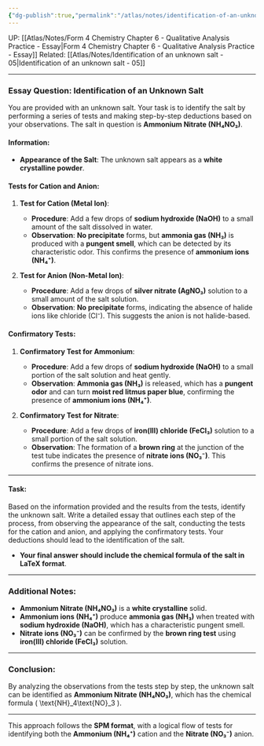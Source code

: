 ```yaml
---
{"dg-publish":true,"permalink":"/atlas/notes/identification-of-an-unknown-salt-04/"}
---
```


UP: [[Atlas/Notes/Form 4 Chemistry Chapter 6 - Qualitative Analysis Practice - Essay\|Form 4 Chemistry Chapter 6 - Qualitative Analysis Practice - Essay]]
Related: [[Atlas/Notes/Identification of an unknown salt - 05\|Identification of an unknown salt - 05]]


---

### Essay Question: Identification of an Unknown Salt

You are provided with an unknown salt. Your task is to identify the salt by performing a series of tests and making step-by-step deductions based on your observations. The salt in question is **Ammonium Nitrate (NH₄NO₃)**.

#### Information:
- **Appearance of the Salt**: The unknown salt appears as a **white crystalline powder**.

#### Tests for Cation and Anion:

1. **Test for Cation (Metal Ion)**:
    - **Procedure**: Add a few drops of **sodium hydroxide (NaOH)** to a small amount of the salt dissolved in water.
    - **Observation**: **No precipitate** forms, but **ammonia gas (NH₃)** is produced with a **pungent smell**, which can be detected by its characteristic odor. This confirms the presence of **ammonium ions (NH₄⁺)**.

2. **Test for Anion (Non-Metal Ion)**:
    - **Procedure**: Add a few drops of **silver nitrate (AgNO₃)** solution to a small amount of the salt solution.
    - **Observation**: **No precipitate** forms, indicating the absence of halide ions like chloride (Cl⁻). This suggests the anion is not halide-based.

#### Confirmatory Tests:

1. **Confirmatory Test for Ammonium**:
    - **Procedure**: Add a few drops of **sodium hydroxide (NaOH)** to a small portion of the salt solution and heat gently.
    - **Observation**: **Ammonia gas (NH₃)** is released, which has a **pungent odor** and can turn **moist red litmus paper blue**, confirming the presence of **ammonium ions (NH₄⁺)**.

2. **Confirmatory Test for Nitrate**:
    - **Procedure**: Add a few drops of **iron(III) chloride (FeCl₃)** solution to a small portion of the salt solution.
    - **Observation**: The formation of a **brown ring** at the junction of the test tube indicates the presence of **nitrate ions (NO₃⁻)**. This confirms the presence of nitrate ions.

---

#### Task:
Based on the information provided and the results from the tests, identify the unknown salt. Write a detailed essay that outlines each step of the process, from observing the appearance of the salt, conducting the tests for the cation and anion, and applying the confirmatory tests. Your deductions should lead to the identification of the salt.

- **Your final answer should include the chemical formula of the salt in LaTeX format**.

---

### Additional Notes:
- **Ammonium Nitrate (NH₄NO₃)** is a **white crystalline** solid.
- **Ammonium ions (NH₄⁺)** produce **ammonia gas (NH₃)** when treated with **sodium hydroxide (NaOH)**, which has a characteristic pungent smell.
- **Nitrate ions (NO₃⁻)** can be confirmed by the **brown ring test** using **iron(III) chloride (FeCl₃)** solution.

---

### Conclusion:
By analyzing the observations from the tests step by step, the unknown salt can be identified as **Ammonium Nitrate (NH₄NO₃)**, which has the chemical formula \( \text{NH}_4\text{NO}_3 \).

---

This approach follows the **SPM format**, with a logical flow of tests for identifying both the **Ammonium (NH₄⁺)** cation and the **Nitrate (NO₃⁻)** anion.
